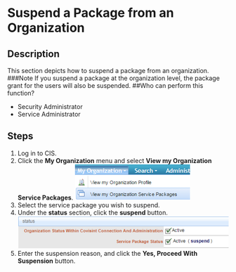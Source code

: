 # Suspend a Package from an Organization
## Description
This section depicts how to suspend a package from an organization.
###Note
If you suspend a package at the organization level, the package grant for the users will also be suspended.
##Who can perform this function?
* Security Administrator
* Service Administrator

## Steps
1. Log in to CIS.
2. Click the **My Organization** menu and select **View my Organization Service Packages**.
![](spo-2.png)
3. Select the service package you wish to suspend.
4. Under the **status** section, click the **suspend** button.
![](spo-4.png)
5. Enter the suspension reason, and click the **Yes, Proceed With Suspension** button.

